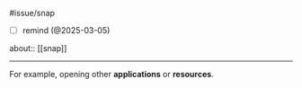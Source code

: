 #issue/snap

- [ ] remind (@2025-03-05)

about:: [[snap]]
___
For example, opening other **applications** or **resources**.